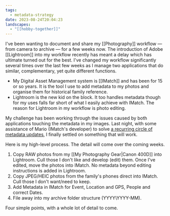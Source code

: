 ```yaml
---
tags:
  - metadata-strategy
date: 2023-08-24T20:04:23
landscapes:
  - "[[hobby-together]]"
---
```

I've been wanting to document and share my [[Photography]] workflow — from camera to archive — for a few weeks now. The introduction of Adobe [[Lightroom]] into my workflow recently has meant a delay which has ultimate turned out for the best. I've changed my workflow significantly several times over the last few weeks as I manage two applications that do similar, complementary, yet quite different functions.

- My Digital Asset Management system is [[IMatch]] and has been for 15 or so years. It is the tool I use to add metadata to my photos and organise them for historical family reference.
- Lightroom is the new kid on the block. It too handles metadata though for my uses falls far short of what I easily achieve with IMatch. The reason for Lightroom in my workflow is photo editing.

My challenge has been working through the issues caused by both applications touching the metadata in my images. Last night, with some assistance of Mario (IMatch's developer) to solve [a recurring circle of metadata updates](https://www.photools.com/community/index.php/topic,13547.0.html), I finally settled on something that will work.

Here is my high-level process. The detail will come over the coming weeks.

1. Copy RAW photos from my [[My Photography Gear|Canon 400D]] into Lightroom. Cull those I don't like and develop (edit) them. Once I've edited, move the photos into IMatch. No metadata beyond editing instructions is added in Lightroom.
2. Copy JPEG/HEIC photos from the family's phones direct into IMatch. Cull those I don't want/need to keep.
3. Add Metadata in IMatch for Event, Location and GPS, People and correct Dates.
4. File away into my archive folder structure (YYYY\YYYY-MM).

Four simple points, with a whole lot of detail to come.
